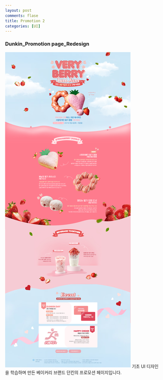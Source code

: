 ```yaml
---
layout: post
comments: flase
title: Promotion 2
categories: [UI]
---
```


### Dunkin_Promotion page_Redesign

![](/_img/02.jpg)
기초 UI 디자인을 학습하며 만든 베이커리 브랜드 던킨의 프로모션 페이지입니다.
